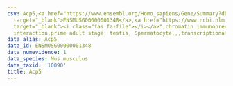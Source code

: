 ```yaml
---
csv: Acp5,<a href="https://www.ensembl.org/Homo_sapiens/Gene/Summary?db=core;g=ENSMUSG00000001348"
  target="_blank">ENSMUSG00000001348</a>,<a href="https://www.ncbi.nlm.nih.gov/pubmed/25450459"
  target="_blank"><i class="fas fa-file"></i></a>",chromatin immunoprecipitation assay,direct
  interaction,prime adult stage, testis, Spermatocyte,,,transcriptional regulation,
data_alias: Acp5
data_id: ENSMUSG00000001348
data_numevidence: 1
data_species: Mus musculus
data_taxid: '10090'
title: Acp5
---
```

